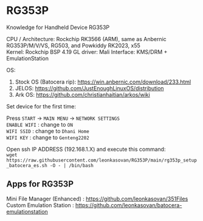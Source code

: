 # RG353P
Knowledge for Handheld Device RG353P

CPU / Architecture: Rockchip RK3566 (ARM), same as Anbernic RG353P/M/V/VS, RG503, and Powkiddy RK2023, x55  
Kernel: Rockchip BSP 4.19
GL driver: Mali
Interface: KMS/DRM + EmulationStation

OS:
1. Stock OS (Batocera rip): https://win.anbernic.com/download/233.html  
2. JELOS: https://github.com/JustEnoughLinuxOS/distribution
3. Ark OS: https://github.com/christianhaitian/arkos/wiki  

Set device for the first time:  

Press `START` -> `MAIN MENU` -> `NETWORK SETTINGS`  
`ENABLE WIFI` : change to `ON`  
`WIFI SSID` : change to `Dhani Home`  
`WIFI KEY` : change to `Genteng2202`  

Open ssh IP ADDRESS (192.168.1.X) and execute this command:  
`wget https://raw.githubusercontent.com/leonkasovan/RG353P/main/rg353p_setup_batocera_es.sh -O - | /bin/bash`  

## Apps for RG353P
Mini File Manager (Enhanced) : https://github.com/leonkasovan/351Files  
Custom Emulation Station : https://github.com/leonkasovan/batocera-emulationstation
